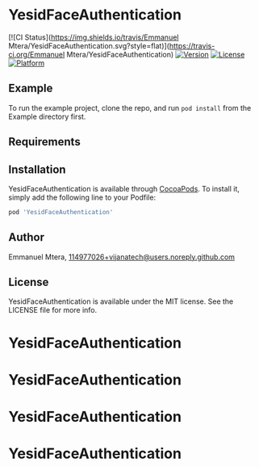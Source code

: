 # YesidFaceAuthentication

[![CI Status](https://img.shields.io/travis/Emmanuel Mtera/YesidFaceAuthentication.svg?style=flat)](https://travis-ci.org/Emmanuel Mtera/YesidFaceAuthentication)
[![Version](https://img.shields.io/cocoapods/v/YesidFaceAuthentication.svg?style=flat)](https://cocoapods.org/pods/YesidFaceAuthentication)
[![License](https://img.shields.io/cocoapods/l/YesidFaceAuthentication.svg?style=flat)](https://cocoapods.org/pods/YesidFaceAuthentication)
[![Platform](https://img.shields.io/cocoapods/p/YesidFaceAuthentication.svg?style=flat)](https://cocoapods.org/pods/YesidFaceAuthentication)

## Example

To run the example project, clone the repo, and run `pod install` from the Example directory first.

## Requirements

## Installation

YesidFaceAuthentication is available through [CocoaPods](https://cocoapods.org). To install
it, simply add the following line to your Podfile:

```ruby
pod 'YesidFaceAuthentication'
```

## Author

Emmanuel Mtera, 114977026+vijanatech@users.noreply.github.com

## License

YesidFaceAuthentication is available under the MIT license. See the LICENSE file for more info.
# YesidFaceAuthentication
# YesidFaceAuthentication
# YesidFaceAuthentication
# YesidFaceAuthentication
